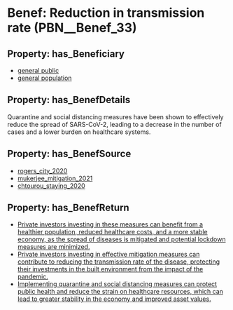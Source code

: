 # Benef: __Reduction in transmission rate__ (PBN__Benef_33)

## Property: has_Beneficiary

* [general public](../Stakeholder/PBN__Stakeholder_29)
* [general population](../Stakeholder/PBN__Stakeholder_9)

## Property: has_BenefDetails

Quarantine and social distancing measures have been shown to effectively reduce the spread of SARS-CoV-2, leading to a decrease in the number of cases and a lower burden on healthcare systems.

## Property: has_BenefSource

* [rogers_city_2020](../Article/PBN__Article_7)
* [mukerjee_mitigation_2021](../Article/PBN__Article_154)
* [chtourou_staying_2020](../Article/PBN__Article_181)

## Property: has_BenefReturn

* [Private investors investing in these measures can benefit from a healthier population, reduced healthcare costs, and a more stable economy, as the spread of diseases is mitigated and potential lockdown measures are minimized.](../BenefReturn/PBN__BenefReturn_33)
* [Private investors investing in effective mitigation measures can contribute to reducing the transmission rate of the disease, protecting their investments in the built environment from the impact of the pandemic.](../BenefReturn/PBN__BenefReturn_842)
* [Implementing quarantine and social distancing measures can protect public health and reduce the strain on healthcare resources, which can lead to greater stability in the economy and improved asset values.](../BenefReturn/PBN__BenefReturn_977)

